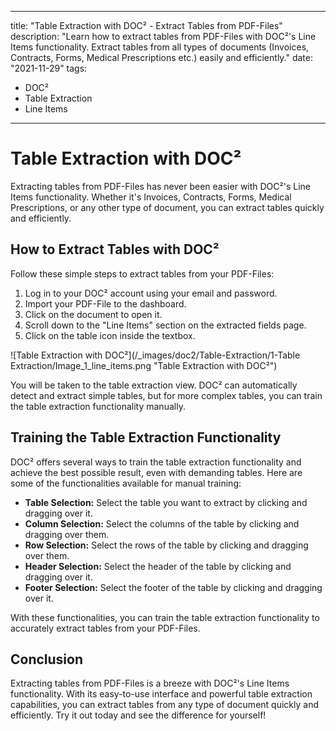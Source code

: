 
---
title: "Table Extraction with DOC² - Extract Tables from PDF-Files"
description: "Learn how to extract tables from PDF-Files with DOC²'s Line Items functionality. Extract tables from all types of documents (Invoices, Contracts, Forms, Medical Prescriptions etc.) easily and efficiently."
date: "2021-11-29"
tags:
  - DOC²
  - Table Extraction
  - Line Items
---

# Table Extraction with DOC²

Extracting tables from PDF-Files has never been easier with DOC²'s Line Items functionality. Whether it's Invoices, Contracts, Forms, Medical Prescriptions, or any other type of document, you can extract tables quickly and efficiently.

## How to Extract Tables with DOC²

Follow these simple steps to extract tables from your PDF-Files:

1. Log in to your DOC² account using your email and password.
2. Import your PDF-File to the dashboard.
3. Click on the document to open it.
4. Scroll down to the "Line Items" section on the extracted fields page.
5. Click on the table icon inside the textbox.

![Table Extraction with DOC²](/_images/doc2/Table-Extraction/1-Table Extraction/Image_1_line_items.png "Table Extraction with DOC²")

You will be taken to the table extraction view. DOC² can automatically detect and extract simple tables, but for more complex tables, you can train the table extraction functionality manually.

## Training the Table Extraction Functionality

DOC² offers several ways to train the table extraction functionality and achieve the best possible result, even with demanding tables. Here are some of the functionalities available for manual training:

- **Table Selection:** Select the table you want to extract by clicking and dragging over it.
- **Column Selection:** Select the columns of the table by clicking and dragging over them.
- **Row Selection:** Select the rows of the table by clicking and dragging over them.
- **Header Selection:** Select the header of the table by clicking and dragging over it.
- **Footer Selection:** Select the footer of the table by clicking and dragging over it.

With these functionalities, you can train the table extraction functionality to accurately extract tables from your PDF-Files.

## Conclusion

Extracting tables from PDF-Files is a breeze with DOC²'s Line Items functionality. With its easy-to-use interface and powerful table extraction capabilities, you can extract tables from any type of document quickly and efficiently. Try it out today and see the difference for yourself!
